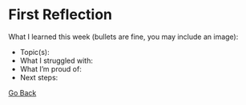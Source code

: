 # First Reflection
What I learned this week (bullets are fine, you may include an image):

- Topic(s):
- What I struggled with:
- What I’m proud of:
- Next steps:

[Go Back](Portfolio/index.md)

